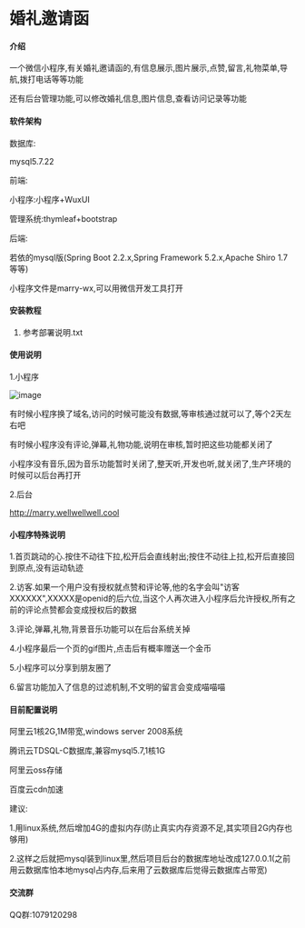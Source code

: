 # 婚礼邀请函

#### 介绍

一个微信小程序,有关婚礼邀请函的,有信息展示,图片展示,点赞,留言,礼物菜单,导航,拨打电话等等功能

还有后台管理功能,可以修改婚礼信息,图片信息,查看访问记录等功能

#### 软件架构

数据库:

mysql5.7.22

前端:

小程序:小程序+WuxUI

管理系统:thymleaf+bootstrap

后端:

若依的mysql版(Spring Boot 2.2.x,Spring Framework 5.2.x,Apache Shiro 1.7等等)

小程序文件是marry-wx,可以用微信开发工具打开

#### 安装教程

1. 参考部署说明.txt

#### 使用说明

1.小程序

![image](https://maliao.oss-cn-qingdao.aliyuncs.com/wangzhe/gh_3669ad9704ef_258.jpg)

有时候小程序换了域名,访问的时候可能没有数据,等审核通过就可以了,等个2天左右吧

有时候小程序没有评论,弹幕,礼物功能,说明在审核,暂时把这些功能都关闭了

小程序没有音乐,因为音乐功能暂时关闭了,整天听,开发也听,就关闭了,生产环境的时候可以后台再打开

2.后台

http://marry.wellwellwell.cool

#### 小程序特殊说明

1.首页跳动的心.按住不动往下拉,松开后会直线射出;按住不动往上拉,松开后直接回到原点,没有运动轨迹

2.访客.如果一个用户没有授权就点赞和评论等,他的名字会叫"访客XXXXXX",XXXXX是openid的后六位,当这个人再次进入小程序后允许授权,所有之前的评论点赞都会变成授权后的数据

3.评论,弹幕,礼物,背景音乐功能可以在后台系统关掉

4.小程序最后一个页的gif图片,点击后有概率赠送一个金币

5.小程序可以分享到朋友圈了

6.留言功能加入了信息的过滤机制,不文明的留言会变成喵喵喵

#### 目前配置说明

阿里云1核2G,1M带宽,windows server 2008系统

腾讯云TDSQL-C数据库,兼容mysql5.7,1核1G

阿里云oss存储

百度云cdn加速

建议:

1.用linux系统,然后增加4G的虚拟内存(防止真实内存资源不足,其实项目2G内存也够用)

2.这样之后就把mysql装到linux里,然后项目后台的数据库地址改成127.0.0.1(之前用云数据库怕本地mysql占内存,后来用了云数据库后觉得云数据库占带宽)

#### 交流群

QQ群:1079120298